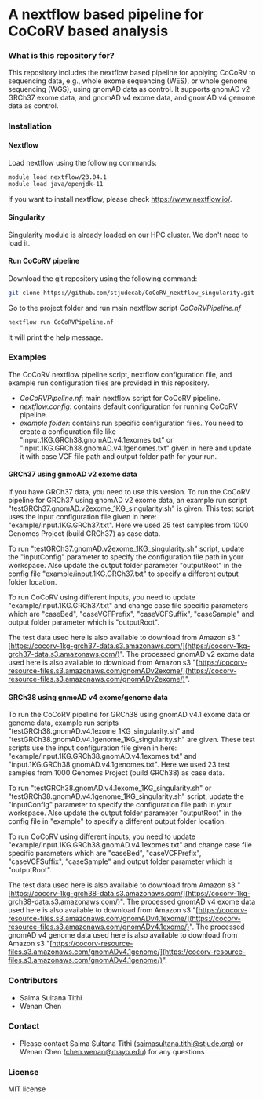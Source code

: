 # A nextflow based pipeline for CoCoRV based analysis #

### What is this repository for? ###
This repository includes the nextflow based pipeline for applying CoCoRV to sequencing data, e.g., whole exome sequencing (WES), or whole genome sequencing (WGS), using gnomAD data as control. It supports gnomAD v2 GRCh37 exome data, and gnomAD v4 exome data, and gnomAD v4 genome data as control.    

### Installation ###

#### Nextflow ####
Load nextflow using the following commands:
```bash
module load nextflow/23.04.1
module load java/openjdk-11
```
If you want to install nextflow, please check https://www.nextflow.io/.

#### Singularity ####
Singularity module is already loaded on our HPC cluster. We don't need to load it.

#### Run CoCoRV pipeline ####
Download the git repository using the following command:
```bash
git clone https://github.com/stjudecab/CoCoRV_nextflow_singularity.git
```
Go to the project folder and run main nextflow script *CoCoRVPipeline.nf*
```bash
nextflow run CoCoRVPipeline.nf
```
It will print the help message.

### Examples ###
The CoCoRV nextflow pipeline script, nextflow configuration file, and example run configuration files are provided in this repository.

* *CoCoRVPipeline.nf*: main nextflow script for CoCoRV pipeline.
* *nextflow.config*: contains default configuration for running CoCoRV pipeline.
* *example folder*: contains run specific configuration files. You need to create a configuration file like "input.1KG.GRCh38.gnomAD.v4.1exomes.txt" or "input.1KG.GRCh38.gnomAD.v4.1genomes.txt" given in here and update it with case VCF file path and output folder path for your run.

#### GRCh37 using gnmoAD v2 exome data ####
If you have GRCh37 data, you need to use this version. To run the CoCoRV pipeline for GRCh37 using gnomAD v2 exome data, an example run script "testGRCh37.gnomAD.v2exome_1KG_singularity.sh" is given. This test script uses the input configuration file given in here: "example/input.1KG.GRCh37.txt". Here we used 25 test samples from 1000 Genomes Project (build GRCh37) as case data.

To run "testGRCh37.gnomAD.v2exome_1KG_singularity.sh" script, update the "inputConfig" parameter to specify the configuration file path in your workspace. Also update the output folder parameter "outputRoot" in the config file "example/input.1KG.GRCh37.txt" to specify a different output folder location.

To run CoCoRV using different inputs, you need to update "example/input.1KG.GRCh37.txt" and change case file specific parameters which are "caseBed", "caseVCFPrefix", "caseVCFSuffix", "caseSample" and output folder parameter which is "outputRoot".

The test data used here is also available to download from Amazon s3 "[https://cocorv-1kg-grch37-data.s3.amazonaws.com/](https://cocorv-1kg-grch37-data.s3.amazonaws.com/)".
The processed gnomAD v2 exome data used here is also available to download from Amazon s3 "[https://cocorv-resource-files.s3.amazonaws.com/gnomADv2exome/](https://cocorv-resource-files.s3.amazonaws.com/gnomADv2exome/)".

#### GRCh38 using gnmoAD v4 exome/genome data ####
To run the CoCoRV pipeline for GRCh38 using gnomAD v4.1 exome data or genome data, example run scripts "testGRCh38.gnomAD.v4.1exome_1KG_singularity.sh" and "testGRCh38.gnomAD.v4.1genome_1KG_singularity.sh" are given. These test scripts use the input configuration file given in here: "example/input.1KG.GRCh38.gnomAD.v4.1exomes.txt" and "input.1KG.GRCh38.gnomAD.v4.1genomes.txt". Here we used 23 test samples from 1000 Genomes Project (build GRCh38) as case data.

To run "testGRCh38.gnomAD.v4.1exome_1KG_singularity.sh" or "testGRCh38.gnomAD.v4.1genome_1KG_singularity.sh" script, update the "inputConfig" parameter to specify the configuration file path in your workspace. Also update the output folder parameter "outputRoot" in the config file in "example" to specify a different output folder location.

To run CoCoRV using different inputs, you need to update "example/input.1KG.GRCh38.gnomAD.v4.1exomes.txt" and change case file specific parameters which are "caseBed", "caseVCFPrefix", "caseVCFSuffix", "caseSample" and output folder parameter which is "outputRoot".

The test data used here is also available to download from Amazon s3 "[https://cocorv-1kg-grch38-data.s3.amazonaws.com/](https://cocorv-1kg-grch38-data.s3.amazonaws.com/)".
The processed gnomAD v4 exome data used here is also available to download from Amazon s3 "[https://cocorv-resource-files.s3.amazonaws.com/gnomADv4.1exome/](https://cocorv-resource-files.s3.amazonaws.com/gnomADv4.1exome/)".
The processed gnomAD v4 genome data used here is also available to download from Amazon s3 "[https://cocorv-resource-files.s3.amazonaws.com/gnomADv4.1genome/](https://cocorv-resource-files.s3.amazonaws.com/gnomADv4.1genome/)".

### Contributors ###
* Saima Sultana Tithi
* Wenan Chen

### Contact ###
* Please contact Saima Sultana Tithi (saimasultana.tithi@stjude.org) or Wenan Chen (chen.wenan@mayo.edu) for any questions

### License ###
MIT license
